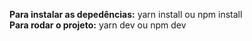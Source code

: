 <strong>Para instalar as depedências:</strong> yarn install ou npm install<br/>
<strong>Para rodar o projeto:</strong> yarn dev ou npm dev
